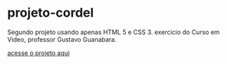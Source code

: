 # projeto-cordel

Segundo projeto usando apenas HTML 5 e CSS 3. 
exercicio do Curso em Video, professor Gustavo Guanabara.

<a href="https://ianakessler.github.io/projeto-cordel/projeto%20cordel/index.html" target="_blank">acesse o projeto aqui</a>
